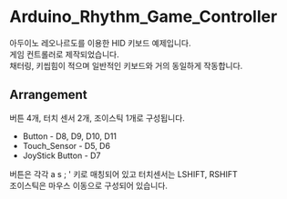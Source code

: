 # Arduino_Rhythm_Game_Controller
아두이노 레오나르도를 이용한 HID 키보드 예제입니다.  
게임 컨트롤러로 제작되었습니다.  
채터링, 키씹힘이 적으며 일반적인 키보드와 거의 동일하게 작동합니다.  

## Arrangement
버튼 4개, 터치 센서 2개, 조이스틱 1개로 구성됩니다.  
* Button - D8, D9, D10, D11  
* Touch_Sensor - D5, D6  
* JoyStick Button - D7  

버튼은 각각 a s ; ' 키로 매칭되어 있고 터치센서는 LSHIFT, RSHIFT  
조이스틱은 마우스 이동으로 구성되어 있습니다.  
